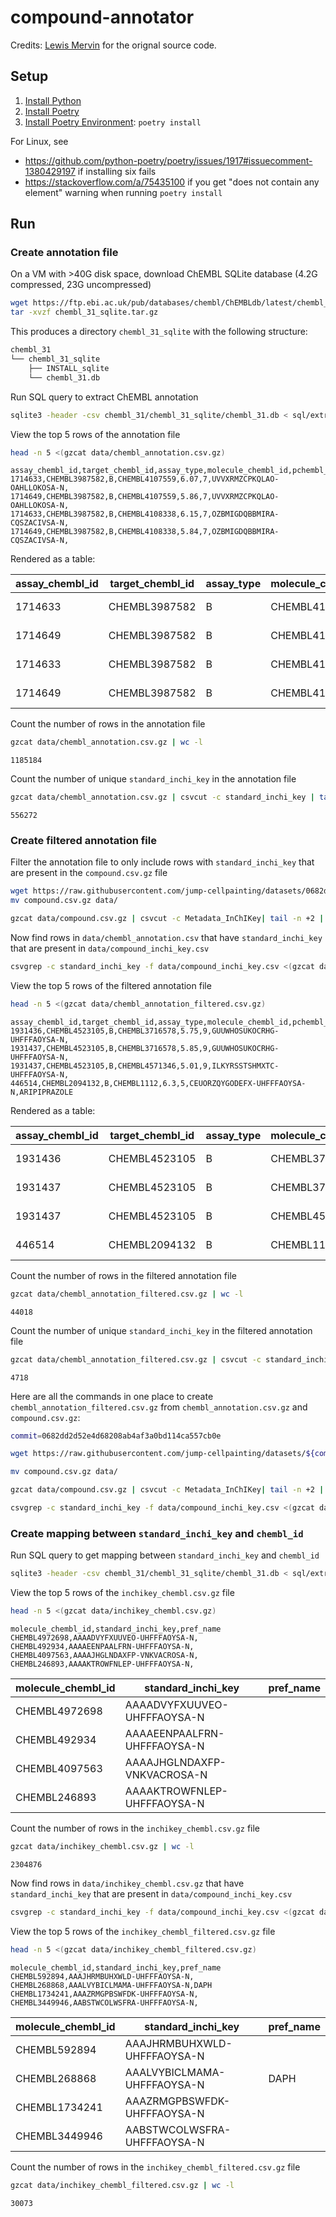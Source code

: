 # compound-annotator

Credits: [Lewis Mervin](https://github.com/lewismervin1) for the orignal source code.

## Setup

1. [Install Python](https://www.python.org/downloads/)
1. [Install Poetry](https://python-poetry.org/docs/#installation)
1. [Install Poetry Environment](https://python-poetry.org/docs/basic-usage/#installing-dependencies): `poetry install`

For Linux, see

- <https://github.com/python-poetry/poetry/issues/1917#issuecomment-1380429197> if installing six fails
- <https://stackoverflow.com/a/75435100> if you get "does not contain any element" warning when running `poetry install`

## Run

### Create annotation file

On a VM with >40G disk space, download ChEMBL SQLite database (4.2G compressed, 23G uncompressed)

```sh
wget https://ftp.ebi.ac.uk/pub/databases/chembl/ChEMBLdb/latest/chembl_31_sqlite.tar.gz
tar -xvzf chembl_31_sqlite.tar.gz
```

This produces a directory `chembl_31_sqlite` with the following structure:

```sh
chembl_31
└── chembl_31_sqlite
    ├── INSTALL_sqlite
    └── chembl_31.db
```

Run SQL query to extract ChEMBL annotation

```sh
sqlite3 -header -csv chembl_31/chembl_31_sqlite/chembl_31.db < sql/extract_chembl_annotation.sql | gzip > data/chembl_annotation.csv.gz
```

View the top 5 rows of the annotation file

```sh
head -n 5 <(gzcat data/chembl_annotation.csv.gz)
```

```text
assay_chembl_id,target_chembl_id,assay_type,molecule_chembl_id,pchembl_value,confidence_score,standard_inchi_key,pref_name
1714633,CHEMBL3987582,B,CHEMBL4107559,6.07,7,UVVXRMZCPKQLAO-OAHLLOKOSA-N,
1714649,CHEMBL3987582,B,CHEMBL4107559,5.86,7,UVVXRMZCPKQLAO-OAHLLOKOSA-N,
1714633,CHEMBL3987582,B,CHEMBL4108338,6.15,7,OZBMIGDQBBMIRA-CQSZACIVSA-N,
1714649,CHEMBL3987582,B,CHEMBL4108338,5.84,7,OZBMIGDQBBMIRA-CQSZACIVSA-N,
```

Rendered as a table:

| assay_chembl_id | target_chembl_id | assay_type | molecule_chembl_id | pchembl_value | confidence_score | standard_inchi_key          | pref_name |
|-----------------|------------------|------------|--------------------|---------------|------------------|-----------------------------|-----------|
| 1714633         | CHEMBL3987582    | B          | CHEMBL4107559      | 6.07          | 7                | UVVXRMZCPKQLAO-OAHLLOKOSA-N |           |
| 1714649         | CHEMBL3987582    | B          | CHEMBL4107559      | 5.86          | 7                | UVVXRMZCPKQLAO-OAHLLOKOSA-N |           |
| 1714633         | CHEMBL3987582    | B          | CHEMBL4108338      | 6.15          | 7                | OZBMIGDQBBMIRA-CQSZACIVSA-N |           |
| 1714649         | CHEMBL3987582    | B          | CHEMBL4108338      | 5.84          | 7                | OZBMIGDQBBMIRA-CQSZACIVSA-N |           |

Count the number of rows in the  annotation file

```sh
gzcat data/chembl_annotation.csv.gz | wc -l
```

```text
1185184
```

Count the number of unique `standard_inchi_key` in the annotation file

```sh
gzcat data/chembl_annotation.csv.gz | csvcut -c standard_inchi_key | tail -n +2 | sort | uniq | wc -l
```

```text
556272
```

### Create filtered annotation file

Filter the annotation file to only include rows with `standard_inchi_key` that are present in the `compound.csv.gz` file

```sh
wget https://raw.githubusercontent.com/jump-cellpainting/datasets/0682dd2d52e4d68208ab4af3a0bd114ca557cb0e/metadata/compound.csv.gz
mv compound.csv.gz data/
```

```sh
gzcat data/compound.csv.gz | csvcut -c Metadata_InChIKey| tail -n +2 | sort | uniq > data/compound_inchi_key.csv
```

Now find rows in `data/chembl_annotation.csv` that have `standard_inchi_key` that are present in `data/compound_inchi_key.csv`

```sh
csvgrep -c standard_inchi_key -f data/compound_inchi_key.csv <(gzcat data/chembl_annotation.csv.gz) | gzip > data/chembl_annotation_filtered.csv.gz
```

View the top 5 rows of the filtered annotation file

```sh
head -n 5 <(gzcat data/chembl_annotation_filtered.csv.gz)
```

```text
assay_chembl_id,target_chembl_id,assay_type,molecule_chembl_id,pchembl_value,confidence_score,standard_inchi_key,pref_name
1931436,CHEMBL4523105,B,CHEMBL3716578,5.75,9,GUUWHOSUKOCRHG-UHFFFAOYSA-N,
1931437,CHEMBL4523105,B,CHEMBL3716578,5.85,9,GUUWHOSUKOCRHG-UHFFFAOYSA-N,
1931437,CHEMBL4523105,B,CHEMBL4571346,5.01,9,ILKYRSSTSHMXTC-UHFFFAOYSA-N,
446514,CHEMBL2094132,B,CHEMBL1112,6.3,5,CEUORZQYGODEFX-UHFFFAOYSA-N,ARIPIPRAZOLE
```

Rendered as a table:

| assay_chembl_id | target_chembl_id | assay_type | molecule_chembl_id | pchembl_value | confidence_score | standard_inchi_key          | pref_name    |
|-----------------|------------------|------------|--------------------|---------------|------------------|-----------------------------|--------------|
| 1931436         | CHEMBL4523105    | B          | CHEMBL3716578      | 5.75          | 9                | GUUWHOSUKOCRHG-UHFFFAOYSA-N |              |
| 1931437         | CHEMBL4523105    | B          | CHEMBL3716578      | 5.85          | 9                | GUUWHOSUKOCRHG-UHFFFAOYSA-N |              |
| 1931437         | CHEMBL4523105    | B          | CHEMBL4571346      | 5.01          | 9                | ILKYRSSTSHMXTC-UHFFFAOYSA-N |              |
| 446514          | CHEMBL2094132    | B          | CHEMBL1112         | 6.3           | 5                | CEUORZQYGODEFX-UHFFFAOYSA-N | ARIPIPRAZOLE |

Count the number of rows in the filtered annotation file

```sh
gzcat data/chembl_annotation_filtered.csv.gz | wc -l
```

```text
44018
```

Count the number of unique `standard_inchi_key` in the filtered annotation file

```sh
gzcat data/chembl_annotation_filtered.csv.gz | csvcut -c standard_inchi_key | tail -n +2 | sort | uniq | wc -l
```

```text
4718
```

Here are all the commands in one place to create `chembl_annotation_filtered.csv.gz` from `chembl_annotation.csv.gz` and `compound.csv.gz`:

```sh
commit=0682dd2d52e4d68208ab4af3a0bd114ca557cb0e

wget https://raw.githubusercontent.com/jump-cellpainting/datasets/${commit}/metadata/compound.csv.gz

mv compound.csv.gz data/

gzcat data/compound.csv.gz | csvcut -c Metadata_InChIKey| tail -n +2 | sort | uniq > data/compound_inchi_key.csv

csvgrep -c standard_inchi_key -f data/compound_inchi_key.csv <(gzcat data/chembl_annotation.csv.gz) | gzip > data/chembl_annotation_filtered.csv.gz
```

### Create mapping between `standard_inchi_key` and `chembl_id`

Run SQL query to get mapping between `standard_inchi_key` and `chembl_id`

```sh
sqlite3 -header -csv chembl_31/chembl_31_sqlite/chembl_31.db < sql/extract_chembl_inchikey_mapping.sql  | gzip > data/inchikey_chembl.csv.gz
```

View the top 5 rows of the `inchikey_chembl.csv.gz` file

```sh
head -n 5 <(gzcat data/inchikey_chembl.csv.gz)
```

```text
molecule_chembl_id,standard_inchi_key,pref_name
CHEMBL4972698,AAAADVYFXUUVEO-UHFFFAOYSA-N,
CHEMBL492934,AAAAEENPAALFRN-UHFFFAOYSA-N,
CHEMBL4097563,AAAAJHGLNDAXFP-VNKVACROSA-N,
CHEMBL246893,AAAAKTROWFNLEP-UHFFFAOYSA-N,
```

| molecule_chembl_id | standard_inchi_key          | pref_name |
|--------------------|-----------------------------|-----------|
| CHEMBL4972698      | AAAADVYFXUUVEO-UHFFFAOYSA-N |           |
| CHEMBL492934       | AAAAEENPAALFRN-UHFFFAOYSA-N |           |
| CHEMBL4097563      | AAAAJHGLNDAXFP-VNKVACROSA-N |           |
| CHEMBL246893       | AAAAKTROWFNLEP-UHFFFAOYSA-N |           |

Count the number of rows in the `inchikey_chembl.csv.gz` file

```sh
gzcat data/inchikey_chembl.csv.gz | wc -l
```

```text
2304876
```

Now find rows in `data/inchikey_chembl.csv.gz` that have `standard_inchi_key` that are present in `data/compound_inchi_key.csv`

```sh
csvgrep -c standard_inchi_key -f data/compound_inchi_key.csv <(gzcat data/inchikey_chembl.csv.gz) | gzip > data/inchikey_chembl_filtered.csv.gz
```

View the top 5 rows of the `inchikey_chembl_filtered.csv.gz` file

```sh
head -n 5 <(gzcat data/inchikey_chembl_filtered.csv.gz)
```

```text
molecule_chembl_id,standard_inchi_key,pref_name
CHEMBL592894,AAAJHRMBUHXWLD-UHFFFAOYSA-N,
CHEMBL268868,AAALVYBICLMAMA-UHFFFAOYSA-N,DAPH
CHEMBL1734241,AAAZRMGPBSWFDK-UHFFFAOYSA-N,
CHEMBL3449946,AABSTWCOLWSFRA-UHFFFAOYSA-N,
```

| molecule_chembl_id | standard_inchi_key          | pref_name |
|--------------------|-----------------------------|-----------|
| CHEMBL592894       | AAAJHRMBUHXWLD-UHFFFAOYSA-N |           |
| CHEMBL268868       | AAALVYBICLMAMA-UHFFFAOYSA-N | DAPH      |
| CHEMBL1734241      | AAAZRMGPBSWFDK-UHFFFAOYSA-N |           |
| CHEMBL3449946      | AABSTWCOLWSFRA-UHFFFAOYSA-N |           |

Count the number of rows in the `inchikey_chembl_filtered.csv.gz` file

```sh
gzcat data/inchikey_chembl_filtered.csv.gz | wc -l
```

```text
30073
```
